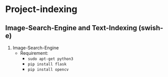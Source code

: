 # Project-indexing

## Image-Search-Engine and Text-Indexing (swish-e)

1. Image-Search-Engine
   - Requirement:
      * `sudo apt-get python3`
      * `pip install flask`
      * `pip install opencv`
